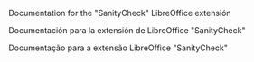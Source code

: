 Documentation for the "SanityCheck" LibreOffice extensión

Documentación para la extensión de LibreOffice "SanityCheck"

Documentação para a extensão LibreOffice "SanityCheck"
